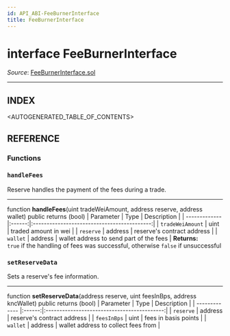 ```yaml
---
id: API_ABI-FeeBurnerInterface
title: FeeBurnerInterface
---
```

# interface FeeBurnerInterface

*Source*: [FeeBurnerInterface.sol](https://github.com/KyberNetwork/smart-contracts/blob/master/contracts/FeeBurnerInterface.sol)
___

## INDEX

<AUTOGENERATED_TABLE_OF_CONTENTS>

## REFERENCE

### Functions

### `handleFees`
Reserve handles the payment of the fees during a trade.
___
function __handleFees__(uint tradeWeiAmount, address reserve, address wallet) public returns (bool)
| Parameter     | Type   | Description                                 |
| ------------- |:------:|:-------------------------------------------:|
| `tradeWeiAmount` | uint    | traded amount in wei                    |
| `reserve`        | address | reserve's contract address              |
| `wallet`         | address | wallet address to send part of the fees |
**Returns:**\
`true` if the handling of fees was successful, otherwise `false` if unsuccessful
<br />

### `setReserveData`
Sets a reserve's fee information.
___
function __setReserveData__(address reserve, uint feesInBps, address kncWallet) public returns (bool)
| Parameter     | Type   | Description                                 |
| ------------- |:------:|:-------------------------------------------:|
| `reserve`        | address | reserve's contract address              |
| `feesInBps`        | uint | fees in basis points              |
| `wallet`         | address | wallet address to collect fees from |
